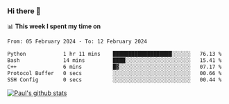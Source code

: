 ### Hi there 👋

📊 **This week I spent my time on**
<!--START_SECTION:waka-->

```txt
From: 05 February 2024 - To: 12 February 2024

Python            1 hr 11 mins    ███████████████████░░░░░░   76.13 %
Bash              14 mins         ████░░░░░░░░░░░░░░░░░░░░░   15.41 %
C++               6 mins          █▓░░░░░░░░░░░░░░░░░░░░░░░   07.17 %
Protocol Buffer   0 secs          ░░░░░░░░░░░░░░░░░░░░░░░░░   00.66 %
SSH Config        0 secs          ░░░░░░░░░░░░░░░░░░░░░░░░░   00.44 %
```

<!--END_SECTION:waka-->


[![Paul's github stats](https://github-readme-stats.vercel.app/api?username=mickeyouyou&theme=dracula&show_icons=true)](https://github.com/anuraghazra/github-readme-stats)
